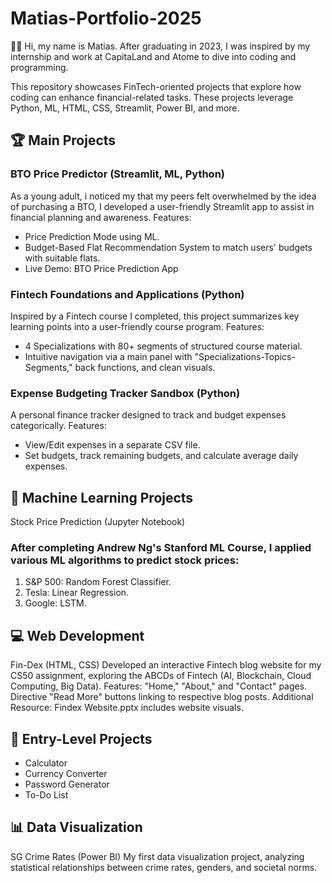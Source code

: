 # Matias-Portfolio-2025
👨‍💻 Hi, my name is Matias. After graduating in 2023, I was inspired by my internship and work at CapitaLand and Atome to dive into coding and programming.

This repository showcases FinTech-oriented projects that explore how coding can enhance financial-related tasks. These projects leverage Python, ML, HTML, CSS, Streamlit, Power BI, and more.

## 🏆 Main Projects
### BTO Price Predictor (Streamlit, ML, Python)
As a young adult, i noticed my that my peers felt overwhelmed by the idea of purchasing a BTO, I developed a user-friendly Streamlit app to assist in financial planning and awareness.
Features:
- Price Prediction Mode using ML.
- Budget-Based Flat Recommendation System to match users' budgets with suitable flats.
- Live Demo: BTO Price Prediction App

### Fintech Foundations and Applications (Python)
Inspired by a Fintech course I completed, this project summarizes key learning points into a user-friendly course program.
Features:
- 4 Specializations with 80+ segments of structured course material.
- Intuitive navigation via a main panel with "Specializations-Topics-Segments," back functions, and clean visuals.

### Expense Budgeting Tracker Sandbox (Python)
A personal finance tracker designed to track and budget expenses categorically.
Features:
- View/Edit expenses in a separate CSV file.
- Set budgets, track remaining budgets, and calculate average daily expenses.

## 🤖 Machine Learning Projects
Stock Price Prediction (Jupyter Notebook)
### After completing Andrew Ng's Stanford ML Course, I applied various ML algorithms to predict stock prices:
1. S&P 500: Random Forest Classifier.
2. Tesla: Linear Regression.
3. Google: LSTM.

## 💻 Web Development
Fin-Dex (HTML, CSS)
Developed an interactive Fintech blog website for my CS50 assignment, exploring the ABCDs of Fintech (AI, Blockchain, Cloud Computing, Big Data).
Features:
"Home," "About," and "Contact" pages.
Directive "Read More" buttons linking to respective blog posts.
Additional Resource: Findex Website.pptx includes website visuals.

## 🧩 Entry-Level Projects
- Calculator
- Currency Converter
- Password Generator
- To-Do List

## 📊 Data Visualization
SG Crime Rates (Power BI)
My first data visualization project, analyzing statistical relationships between crime rates, genders, and societal norms.


